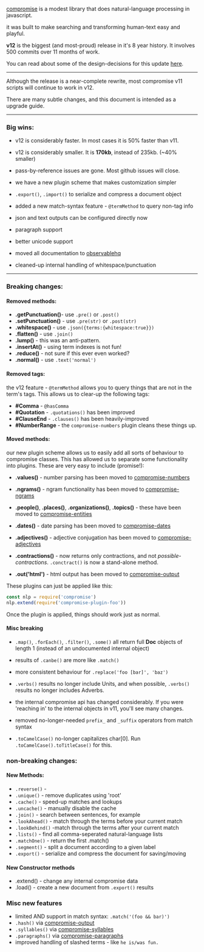[compromise](https://github.com/spencermountain/compromise) is a modest library that does natural-language processing in javascript.

it was built to make searching and transforming human-text easy and playful.

**v12** is the biggest (and most-proud) release in it's 8 year history. It involves 500 commits over 11 months of work.

You can read about some of the design-decisions for this update [here](https://medium.com/@spencermountain/compromise-in-2019-e7d0ca703320).

---

Although the release is a near-complete rewrite, most compromise v11 scripts will continue to work in v12.

There are many subtle changes, and this document is intended as a upgrade guide.

---

### Big wins:

- v12 is considerably faster. In most cases it is 50% faster than v11.

- v12 is considerably smaller. It is **170kb**, instead of 235kb. (~40% smaller)

- pass-by-reference issues are gone. Most github issues will close.

- we have a new plugin scheme that makes customization simpler

- `.export()`, `.import()` to serialize and compress a document object

- added a new match-syntax feature - `@termMethod` to query non-tag info

- json and text outputs can be configured directly now

- paragraph support

- better unicode support

- moved all documentation to [observablehq](https://observablehq.com/collection/@spencermountain/nlp-compromise)

- cleaned-up internal handling of whitespace/punctuation

---

### Breaking changes:

#### Removed methods:

- **.getPunctuation()**- use `.pre()` or `.post()`
- **.setPunctuation()** - use `.pre(str)` or `.post(str)`
- **.whitespace()** - use `.json({terms:{whitespace:true}})`
- **.flatten()** - use `.join()`
- **.lump()** - this was an anti-pattern.
- **.insertAt()** - using term indexes is not fun!
- **.reduce()** - not sure if this ever even worked?
- **.normal()** - use `.text('normal')`

#### Removed tags:

the v12 feature - `@termMethod` allows you to query things that are not in the term's tags. This allows us to clear-up the following tags:

- **#Comma** - `@hasComma`
- **#Quotation** - `.quotations()` has been improved
- **#ClauseEnd** - `.clauses()` has been heavily-improved
- **#NumberRange** - the `compromise-numbers` plugin cleans these things up.

#### Moved methods:

our new plugin scheme allows us to easily add all sorts of behaviour to compromise classes. This has allowed us to separate some functionality into plugins. These are very easy to include (promise!):

- **.values()** - number parsing has been moved to [compromise-numbers](https://github.com/spencermountain/compromise/tree/master/plugins/numbers)

- **.ngrams()** - ngram functionality has been moved to [compromise-ngrams](https://github.com/spencermountain/compromise/tree/master/plugins/ngrams)

- **.people()**, **.places()**, **.organizations()**, **.topics()** - these have been moved to [compromise-entities](https://github.com/spencermountain/compromise/tree/master/plugins/entities)

- **.dates()** - date parsing has been moved to [compromise-dates](https://github.com/spencermountain/compromise/tree/master/plugins/dates)

- **.adjectives()** - adjective conjugation has been moved to [compromise-adjectives](https://github.com/spencermountain/compromise/tree/master/plugins/adjectives)

- **.contractions()** - now returns only contractions, and not _possible-contractions_. `.conctract()` is now a stand-alone method.

- **.out('html')** - html output has been moved to [compromise-output](https://github.com/spencermountain/compromise/tree/master/plugins/output)

These plugins can just be applied like this:

```js
const nlp = require('compromise')
nlp.extend(require('compromise-plugin-foo'))
```

Once the plugin is applied, things should work just as normal.

#### Misc breaking

- `.map()`, `.forEach()`, `.filter()`, `.some()` all return full **Doc** objects of length 1 (instead of an undocumented internal object)

- results of `.canbe()` are more like `.match()`

- more consistent behaviour for `.replace('foo [bar]', 'baz')`

- `.verbs()` results no longer include Units, and when possible, `.verbs()` results no longer includes Adverbs.

- the internal compromise api has changed considerably. If you were 'reaching in' to the internal objects in v11, you'll see many changes.

- removed no-longer-needed `prefix_` and `_suffix` operators from match syntax

- `.toCamelCase()` no-longer capitalizes char[0]. Run `.toCamelCase().toTitleCase()` for this.

### non-breaking changes:

#### New Methods:

- `.reverse()` -
- `.unique()` - remove duplicates using 'root'
  <!-- - `.wordcount()` -  -->
- `.cache()` - speed-up matches and lookups
- `.uncache()` - manually disable the cache
- `.join()` - search between sentences, for example
- `.lookAhead()` - match through the terms before your current match
- `.lookBehind()` -match through the terms after your current match
- `.lists()` - find all comma-seperated natural-language lists
- `.matchOne()` - return the first .match()
- `.segment()` - split a document according to a given label
- `.export()` - serialize and compress the document for saving/moving

#### New Constructor methods

- .extend() - change any internal compromise data
- .load() - create a new document from `.export()` results

### Misc new features

- limited AND support in match syntax: `.match('(foo && bar)')`
- `.hash()` via [compromise-output](https://github.com/spencermountain/compromise/tree/master/plugins/output)
- `.syllables()` via [compromise-syllables](https://github.com/spencermountain/compromise/tree/master/plugins/syllables)
- `.paragraphs()` via [compromise-paragraphs](https://github.com/spencermountain/compromise/tree/master/plugins/paragraphs)
- improved handling of slashed terms - like `he is/was fun.`
